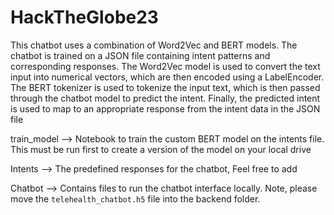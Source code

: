 # HackTheGlobe23
This chatbot uses a combination of Word2Vec and BERT models. The chatbot is trained on a JSON file containing intent patterns and corresponding responses. The Word2Vec model is used to convert the text input into numerical vectors, which are then encoded using a LabelEncoder. The BERT tokenizer is used to tokenize the input text, which is then passed through the chatbot model to predict the intent. Finally, the predicted intent is used to map to an appropriate response from the intent data in the JSON file

train_model --> Notebook to train the custom BERT model on the intents file. This must be run first to create a version of the model on your local drive

Intents --> The predefined responses for the chatbot, Feel free to add

Chatbot --> Contains files to run the chatbot interface locally. Note, please move the `telehealth_chatbot.h5` file into the backend folder.
